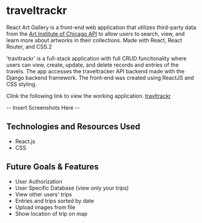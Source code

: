 # traveltrackr

React Art Gallery is a front-end web application that utilizes third-party data from the [Art Institute of Chicago API](https://api.artic.edu/docs/#quick-start) to allow users to search, view, and learn more about artworks in their collections.  Made with React, React Router, and CSS.2

'travltrackr' is a full-stack application with full CRUD funcitonality where users can view, create, update, and delete records and entries of the travels. The app accesses the traveltracker API backend made with the Django backend framework. The front-end was created using ReactJS and CSS styling. 

Clink the following link to view the working application.
[travltrackr](#)

-- Insert Screenshots Here --

## Technologies and Resources Used
- React.js
- CSS

## Future Goals & Features
- User Authorization
- User Specific Database (view only your trips)
- View other users' trips
- Entries and trips sorted by date
- Upload images from file
- Show location of trip on map

